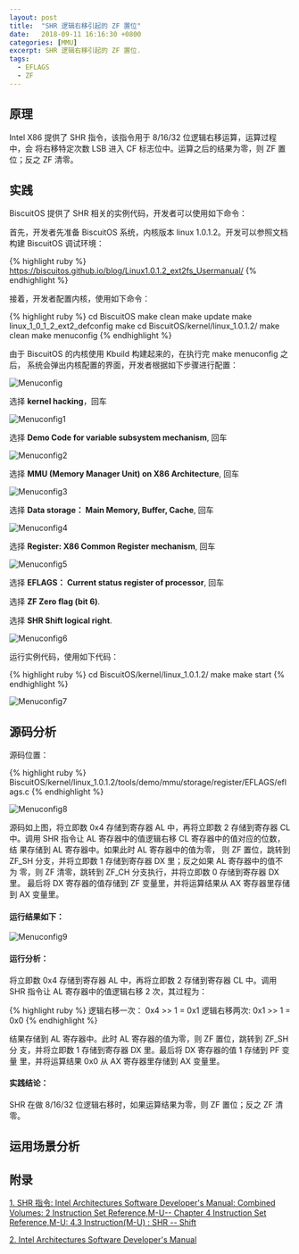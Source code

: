 ```yaml
---
layout: post
title:  "SHR 逻辑右移引起的 ZF 置位"
date:   2018-09-11 16:16:30 +0800
categories: [MMU]
excerpt: SHR 逻辑右移引起的 ZF 置位.
tags:
  - EFLAGS
  - ZF
---
```


## 原理

Intel X86 提供了 SHR 指令，该指令用于 8/16/32 位逻辑右移运算，运算过程中，会
将右移特定次数 LSB 进入 CF 标志位中。运算之后的结果为零，则 ZF 置位；反之 
ZF 清零。

## 实践

BiscuitOS 提供了 SHR 相关的实例代码，开发者可以使用如下命令：

首先，开发者先准备 BiscuitOS 系统，内核版本 linux 1.0.1.2。开发可以参照文档
构建 BiscuitOS 调试环境：

{% highlight ruby %}
https://biscuitos.github.io/blog/Linux1.0.1.2_ext2fs_Usermanual/
{% endhighlight %}


接着，开发者配置内核，使用如下命令：

{% highlight ruby %}
cd BiscuitOS
make clean
make update
make linux_1_0_1_2_ext2_defconfig
make
cd BiscuitOS/kernel/linux_1.0.1.2/
make clean
make menuconfig
{% endhighlight %}

由于 BiscuitOS 的内核使用 Kbuild 构建起来的，在执行完 make menuconfig 之后，
系统会弹出内核配置的界面，开发者根据如下步骤进行配置：

![Menuconfig](https://raw.githubusercontent.com/EmulateSpace/PictureSet/master/BiscuitOS/kernel/MMU000003.png)

选择 **kernel hacking**，回车

![Menuconfig1](https://raw.githubusercontent.com/EmulateSpace/PictureSet/master/BiscuitOS/kernel/MMU000004.png)

选择 **Demo Code for variable subsystem mechanism**, 回车

![Menuconfig2](https://raw.githubusercontent.com/EmulateSpace/PictureSet/master/BiscuitOS/kernel/MMU000005.png)

选择 **MMU (Memory Manager Unit) on X86 Architecture**, 回车

![Menuconfig3](https://raw.githubusercontent.com/EmulateSpace/PictureSet/master/BiscuitOS/kernel/MMU000006.png)

选择 **Data storage： Main  Memory, Buffer, Cache**, 回车

![Menuconfig4](https://raw.githubusercontent.com/EmulateSpace/PictureSet/master/BiscuitOS/kernel/MMU000007.png)

选择 **Register: X86 Common Register mechanism**, 回车

![Menuconfig5](https://raw.githubusercontent.com/EmulateSpace/PictureSet/master/BiscuitOS/kernel/MMU000008.png)

选择 **EFLAGS： Current status register of processor**, 回车

选择 **ZF Zero flag (bit 6)**.

选择 **SHR    Shift logical right**.

![Menuconfig6](https://raw.githubusercontent.com/EmulateSpace/PictureSet/master/BiscuitOS/kernel/MMU000278.png)

运行实例代码，使用如下代码：

{% highlight ruby %}
cd BiscuitOS/kernel/linux_1.0.1.2/
make 
make start
{% endhighlight %}

![Menuconfig7](https://raw.githubusercontent.com/EmulateSpace/PictureSet/master/BiscuitOS/kernel/MMU000279.png)

## 源码分析

源码位置：

{% highlight ruby %}
BiscuitOS/kernel/linux_1.0.1.2/tools/demo/mmu/storage/register/EFLAGS/eflags.c
{% endhighlight %}

![Menuconfig8](https://raw.githubusercontent.com/EmulateSpace/PictureSet/master/BiscuitOS/kernel/MMU000280.png)

源码如上图，将立即数 0x4 存储到寄存器 AL 中，再将立即数 2 存储到寄存器 CL 
中。调用 SHR 指令让 AL 寄存器中的值逻辑右移 CL 寄存器中的值对应的位数，结
果存储到 AL 寄存器中。如果此时 AL 寄存器中的值为零， 则 ZF 置位，跳转到 
ZF_SH 分支，并将立即数 1 存储到寄存器 DX 里；反之如果 AL 寄存器中的值不为
零，则 ZF 清零，跳转到 ZF_CH 分支执行，并将立即数 0 存储到寄存器 DX 里。
最后将 DX 寄存器的值存储到 ZF 变量里，并将运算结果从 AX 寄存器里存储到 AX 
变量里。

#### 运行结果如下：

![Menuconfig9](https://raw.githubusercontent.com/EmulateSpace/PictureSet/master/BiscuitOS/kernel/MMU000281.png)

#### 运行分析：

将立即数 0x4 存储到寄存器 AL 中，再将立即数 2 存储到寄存器 CL 中。调用 SHR 
指令让 AL 寄存器中的值逻辑右移 2 次，其过程为：

{% highlight ruby %}
逻辑右移一次： 0x4  >>  1 = 0x1
逻辑右移两次:   0x1  >> 1 = 0x0
{% endhighlight %}

结果存储到 AL 寄存器中。此时 AL 寄存器的值为零，则 ZF 置位，跳转到 ZF_SH 分
支，并将立即数 1 存储到寄存器 DX 里。最后将 DX 寄存器的值 1 存储到 PF 变量
里，并将运算结果 0x0 从 AX 寄存器里存储到 AX 变量里。

#### 实践结论：

SHR 在做 8/16/32 位逻辑右移时，如果运算结果为零，则 ZF 置位；反之 ZF 清零。

## 运用场景分析

## 附录

[1. SHR 指令: Intel Architectures Software Developer's Manual: Combined Volumes: 2 Instruction Set Reference,M-U-- Chapter 4 Instruction Set Reference,M-U: 4.3 Instruction(M-U) : SHR -- Shift](https://software.intel.com/en-us/articles/intel-sdm)

[2. Intel Architectures Software Developer's Manual](https://github.com/BiscuitOS/Documentation/blob/master/Datasheet/Intel-IA32_DevelopmentManual.pdf)
